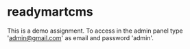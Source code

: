 # readymartcms
This is a demo assignment. To access in the admin panel type 'admin@gmail.com' as email and password 'admin'.
